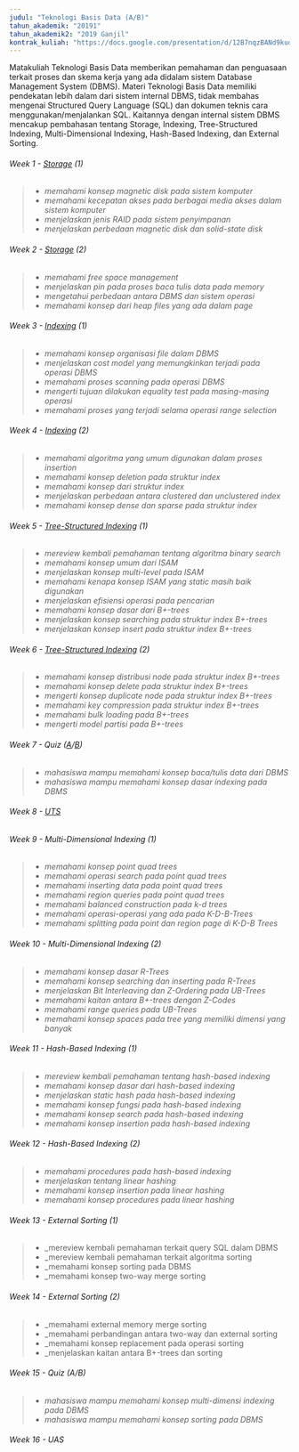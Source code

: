 ```yaml
---
judul: "Teknologi Basis Data (A/B)"
tahun_akademik: "20191"
tahun_akademik2: "2019 Ganjil"
kontrak_kuliah: "https://docs.google.com/presentation/d/12B7nqzBANd9kuoQvt5sX9odd4Hgo7gbJJjwEstlD4Yg/edit?usp=sharing"
---
```


Matakuliah Teknologi Basis Data memberikan pemahaman dan penguasaan terkait proses dan skema kerja yang ada didalam sistem Database Management System (DBMS). Materi Teknologi Basis Data memiliki pendekatan lebih dalam dari sistem internal DBMS, tidak membahas mengenai Structured Query Language (SQL) dan dokumen teknis cara menggunakan/menjalankan SQL. Kaitannya dengan internal sistem DBMS mencakup pembahasan tentang Storage, Indexing, Tree-Structured Indexing, Multi-Dimensional Indexing, Hash-Based Indexing, dan External Sorting.

###### Week 1 - [Storage](https://docs.google.com/presentation/d/1zdPUK0oRs7aop4Kn-QQTnYZOemg-HjF_Hrjk6baZ-rg/edit?usp=sharing) (1)
>-	_memahami  konsep magnetic disk pada sistem komputer_
>-  _memahami kecepatan akses pada berbagai media akses dalam sistem komputer_
>-	_menjelaskan jenis RAID pada sistem penyimpanan_
>-	_menjelaskan perbedaan magnetic disk dan solid-state disk_

###### Week 2 - [Storage](https://docs.google.com/presentation/d/1zdPUK0oRs7aop4Kn-QQTnYZOemg-HjF_Hrjk6baZ-rg/edit?usp=sharing) (2)
>-	_memahami free space management_
>-	_menjelaskan pin pada proses baca tulis data pada memory_
>-	_mengetahui perbedaan antara DBMS dan sistem operasi_
>-	_memahami konsep dari heap files yang ada dalam page_

###### Week 3 - [Indexing](https://docs.google.com/presentation/d/1O7oxF0CwPjpBiijjLOrj2qx9eb8hwanP1gqmOMFeRYo/edit?usp=sharing) (1)
>-	_memahami konsep organisasi file dalam DBMS_
>-	_menjelaskan cost model yang memungkinkan terjadi pada operasi DBMS_
>-	_memahami proses scanning pada operasi DBMS_
>-	_mengerti tujuan dilakukan equality test pada masing-masing operasi_
>-	_memahami proses yang terjadi selama operasi range selection_

###### Week 4 - [Indexing](https://docs.google.com/presentation/d/1O7oxF0CwPjpBiijjLOrj2qx9eb8hwanP1gqmOMFeRYo/edit?usp=sharing) (2)
>-	_memahami algoritma yang umum digunakan dalam proses insertion_
>-	_memahami konsep deletion pada struktur index_
>-	_memahami konsep dari struktur index_
>-	_menjelaskan perbedaan antara clustered dan unclustered index_
>-	_memahami konsep dense dan sparse pada struktur index_

###### Week 5 - [Tree-Structured Indexing](https://docs.google.com/presentation/d/1uUQhF7oAS2HYQcFR8bzeo5tk2SbaEV6ntVJ9ne_H2ek/edit?usp=sharing) (1)
>-	_mereview kembali pemahaman tentang algoritma binary search_
>-	_memahami konsep umum dari ISAM_
>-	_menjelaskan konsep multi-level pada ISAM_
>-	_memahami kenapa konsep ISAM yang static masih baik digunakan_
>-	_menjelaskan efisiensi operasi pada pencarian_
>-	_memahami konsep dasar dari B+-trees_
>-	_menjelaskan konsep searching pada struktur index B+-trees_
>-	_menjelaskan konsep insert pada struktur index B+-trees_

###### Week 6 - [Tree-Structured Indexing](https://docs.google.com/presentation/d/1uUQhF7oAS2HYQcFR8bzeo5tk2SbaEV6ntVJ9ne_H2ek/edit?usp=sharing) (2)
>-	_memahami konsep distribusi node pada struktur index B+-trees_
>-	_memahami konsep delete pada struktur index B+-trees_
>-	_mengerti konsep duplicate node pada struktur index B+-trees_
>-	_memahami key compression pada struktur index B+-trees_
>-	_memahami bulk loading pada B+-trees_
>-	_mengerti model partisi pada B+-trees_

###### Week 7 - Quiz ([A](https://docs.google.com/forms/d/e/1FAIpQLScjODf8uljtewZVaw7m1DxrARUtln_2JCS1p-F6fv0i3wC0Rw/viewform?usp=sf_link)/[B](https://docs.google.com/forms/d/e/1FAIpQLSdQqef2jDdYd0t2ZmPCu_Y_Nl-ioio_MhpWZaDUM86aWB6gpg/viewform?usp=sf_link))
>-	_mahasiswa mampu memahami konsep baca/tulis data dari DBMS_
>-	_mahasiswa mampu memahami konsep dasar indexing pada DBMS_

###### Week 8 - [UTS](https://docs.google.com/forms/d/e/1FAIpQLSesfUro95JBYxViChjAssMvoDXtM_-OaDiYRHsklvBnr5e-FQ/viewform?usp=sf_link)

###### Week 9 - Multi-Dimensional Indexing (1)
>-	_memahami konsep point quad trees_
>-	_memahami operasi search pada point quad trees_
>-	_memahami inserting data pada point quad trees_
>-	_memahami region queries pada point quad trees_
>-	_memahami balanced construction pada k-d trees_
>-	_memahami operasi-operasi yang ada pada K-D-B-Trees_
>-	_memahami splitting pada point dan region page di K-D-B Trees_

###### Week 10 - Multi-Dimensional Indexing (2)
>-	_memahami konsep dasar R-Trees_
>-	_memahami konsep searching dan inserting pada R-Trees_
>-	_menjelaskan Bit Interleaving dan Z-Ordering pada UB-Trees_
>-	_memahami kaitan antara B+-trees dengan Z-Codes_
>-	_memahami range queries pada UB-Trees_
>-	_memahami konsep spaces pada tree yang memiliki dimensi yang banyak_

###### Week 11 - Hash-Based Indexing (1)
>-	_mereview kembali pemahaman tentang hash-based indexing_
>-	_memahami konsep dasar dari hash-based indexing_
>-	_menjelaskan static hash pada hash-based indexing_
>-	_memahami konsep fungsi pada hash-based indexing_
>-	_memahami konsep search pada hash-based indexing_
>-	_memahami konsep insertion pada hash-based indexing_

###### Week 12 - Hash-Based Indexing (2)
>-	_memahami procedures pada hash-based indexing_
>-	_menjelaskan tentang linear hashing_
>-	_memahami konsep insertion pada linear hashing_
>-	_memahami konsep procedures pada linear hashing_

###### Week 13 - External Sorting (1)
>-	_mereview kembali pemahaman terkait query SQL dalam DBMS
>-	_mereview kembali pemahaman terkait algoritma sorting
>-	_memahami konsep sorting pada DBMS
>-	_memahami konsep two-way merge sorting

###### Week 14 - External Sorting (2)
>-	_memahami external memory merge sorting
>-	_memahami perbandingan antara two-way dan external sorting
>-	_memahami konsep replacement pada operasi sorting
>-	_menjelaskan kaitan antara B+-trees dan sorting

###### Week 15 - Quiz (A/B)
>-	_mahasiswa mampu memahami konsep multi-dimensi indexing pada DBMS_
>-	_mahasiswa mampu memahami konsep sorting pada DBMS_

###### Week 16 - UAS